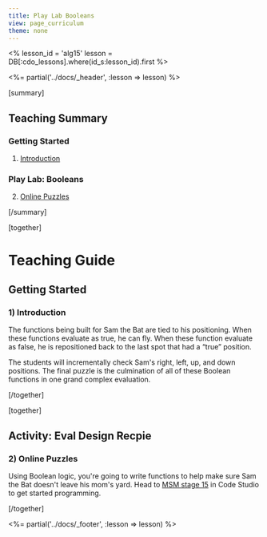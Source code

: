 ```yaml
---
title: Play Lab Booleans
view: page_curriculum
theme: none
---
```


<%
lesson_id = 'alg15'
lesson = DB[:cdo_lessons].where(id_s:lesson_id).first
%>

<%= partial('../docs/_header', :lesson => lesson) %>

[summary]

## Teaching Summary
### **Getting Started**
 
1) [Introduction](#GetStarted)  

### **Play Lab: Booleans**  

2) [Online Puzzles](#Activity1)

[/summary]

[together]

# Teaching Guide

## Getting Started


### <a name="GetStarted"></a> 1) Introduction
The functions being built for Sam the Bat are tied to his positioning.  When these functions evaluate as true, he can fly.  When these function evaluate as false, he is repositioned back to the last spot that had a “true” position. 

The students will incrementally check Sam's right, left, up, and down positions.  The final puzzle is the culmination of all of these Boolean functions in one grand complex evaluation.

[/together]

[together]

## Activity: Eval Design Recpie
### <a name="Activity1"></a> 2) Online Puzzles

Using Boolean logic, you're going to write functions to help make sure Sam the Bat doesn't leave his mom's yard. Head to [MSM stage 15](http://studio.code.org/s/algebra/stage/15/puzzle/1) in Code Studio to get started programming.

[/together]

<%= partial('../docs/_footer', :lesson => lesson) %>